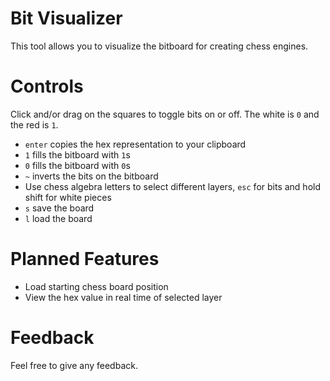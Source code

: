 # Bit Visualizer

This tool allows you to visualize the bitboard for creating chess engines.

# Controls

Click and/or drag on the squares to toggle bits on or off. The white is `0` and the red is `1`. 

- `enter` copies the hex representation to your clipboard
- `1` fills the bitboard with `1`s
- `0` fills the bitboard with `0`s
- `~` inverts the bits on the bitboard
- Use chess algebra letters to select different layers, `esc` for bits and hold shift for white pieces
- `s` save the board
- `l` load the board

# Planned Features

- Load starting chess board position
- View the hex value in real time of selected layer

# Feedback

Feel free to give any feedback.
